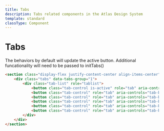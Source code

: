 ```yaml
---
title: Tabs
description: Tabs related components in the Atlas Design System
template: standard
classType: Component
---
```


# Tabs

The behaviors by default will update the active button. Additional funcationality will need to be passed to initTabs()

```html
<section class="display-flex justify-content-center align-items-center">
	<div class="tabs" data-tabs-group="1">
		<div class="tab-list" role="tablist">
			<button class="tab-control is-active" role="tab" aria-controls="tab-button-1">tab-1</button>
			<button class="tab-control" role="tab" aria-controls="tab-button-2">tab-2</button>
			<button class="tab-control" role="tab" aria-controls="tab-button-3">tab-3</button>
			<button class="tab-control" role="tab" aria-controls="tab-button-4">tab-4</button>
			<button class="tab-control" role="tab" aria-controls="tab-button-5">tab-5</button>
			<button class="tab-control" role="tab" aria-controls="tab-button-6">tab-6</button>
		</div>
	</div>
</section>
```
